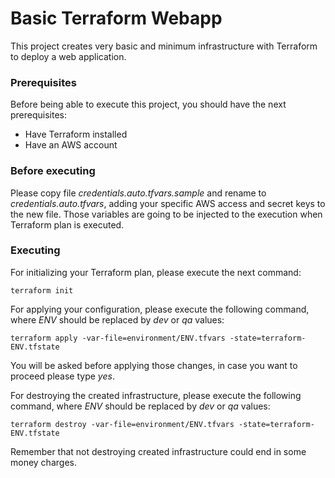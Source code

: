 # Basic Terraform Webapp

This project creates very basic and minimum infrastructure with Terraform to deploy a web application.

### Prerequisites

Before being able to execute this project, you should have the next prerequisites:

- Have Terraform installed
- Have an AWS account

### Before executing

Please copy file _credentials.auto.tfvars.sample_ and rename to _credentials.auto.tfvars_, adding your specific AWS access and secret keys to the new file. Those variables are going to be injected to the execution when Terraform plan is executed.

### Executing

For initializing your Terraform plan, please execute the next command:

    terraform init

For applying your configuration, please execute the following command, where _ENV_ should be replaced by _dev_ or _qa_ values:

    terraform apply -var-file=environment/ENV.tfvars -state=terraform-ENV.tfstate

You will be asked before applying those changes, in case you want to proceed please type _yes_.

For destroying the created infrastructure, please execute the following command, where _ENV_ should be replaced by _dev_ or _qa_ values:

    terraform destroy -var-file=environment/ENV.tfvars -state=terraform-ENV.tfstate

Remember that not destroying created infrastructure could end in some money charges.
